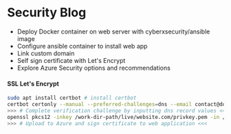 # Security Blog

- Deploy Docker container on web server with cyberxsecurity/ansible image
- Configure ansible container to install web app
- Link custom domain
- Self sign certificate with Let's Encrypt
- Explore Azure Security options and recommendations

#### SSL Let's Encrypt
```bash
sudo apt install certbot # install certbot
certbot certonly --manual --preferred-challenges=dns --email contact@domain.com --server https://acme-v02.api.letsencrypt.org/directory --agree-tos --domain "website.com" --work-dir /path/to/work-dir --config-dir /path/to/config-dir --logs-dir /path/to/logs-dir # send dns challenge to domain distributor
>>> # Complete verification challenge by inputting dns record values <<<
openssl pkcs12 -inkey /work-dir-path/live/website.com/privkey.pem -in /work-dir-path/live/website.com/cert.pem -export -out /work-dir-path/live/website.com/cert.pfx # change privatekey and cert to pfx file for Azure
>>> # Upload to Azure and sign certificate to web application <<<
